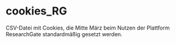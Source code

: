 # cookies_RG
CSV-Datei mit Cookies, die Mitte März beim Nutzen der Plattform ResearchGate standardmäßig gesetzt werden.
